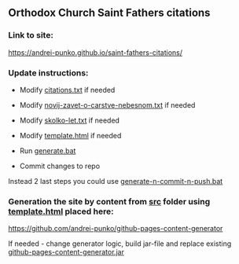 ## Orthodox Church Saint Fathers citations

### Link to site:

https://andrei-punko.github.io/saint-fathers-citations/

### Update instructions:

- Modify [citations.txt](src/citations.txt) if needed
- Modify [novij-zavet-o-carstve-nebesnom.txt](src/novij-zavet-o-carstve-nebesnom.txt) if needed
- Modify [skolko-let.txt](src/skolko-let.txt) if needed
- Modify [template.html](bin/template.html) if needed

- Run [generate.bat](generate.bat)
- Commit changes to repo

Instead 2 last steps you could use [generate-n-commit-n-push.bat](generate-n-commit-n-push.bat)

### Generation the site by content from [src](src) folder using [template.html](bin/template.html) placed here:

https://github.com/andrei-punko/github-pages-content-generator

If needed - change generator logic, build jar-file and replace existing [github-pages-content-generator.jar](bin/github-pages-content-generator.jar)
